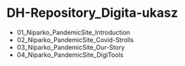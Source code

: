 # DH-Repository_Digita-ukasz

- 01_Niparko_PandemicSite_Introduction
- 02_Niparko_PandemicSite_Covid-Strolls
- 03_Niparko_PandemicSite_Our-Story
- 04_Niparko_PandemicSite_DigiTools
